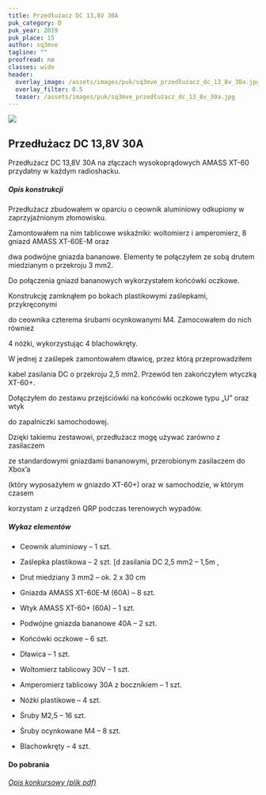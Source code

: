 ```yaml
---
title: Przedłużacz DC 13,8V 30A
puk_category: D
puk_year: 2019
puk_place: 15
author: sq3mve
tagline: ""
proofread: no
classes: wide
header:
  overlay_image: /assets/images/puk/sq3mve_przedłużacz_dc_13_8v_30a.jpg
  overlay_filter: 0.5
  teaser: /assets/images/puk/sq3mve_przedłużacz_dc_13_8v_30a.jpg
---
```






 



![](assets/data/img/projects/2019-15-0.jpg) 



Przedłużacz DC 13,8V 30A
------------------------





 Przedłużacz DC 13,8V 30A na złączach wysokoprądowych AMASS XT-60 przydatny w każdym radioshacku.




##### Opis konstrukcji




Przedłużacz zbudowałem w oparciu o ceownik aluminiowy odkupiony w zaprzyjaźnionym złomowisku.

Zamontowałem na nim tablicowe wskaźniki: woltomierz i amperomierz, 8 gniazd AMASS XT-60E-M oraz

 dwa podwójne gniazda bananowe. Elementy te połączyłem ze sobą drutem miedzianym o przekroju 3 mm2.






Do połączenia gniazd bananowych wykorzystałem końcówki oczkowe.

Konstrukcję zamknąłem po bokach plastikowymi zaślepkami, przykręconymi

do ceownika czterema śrubami ocynkowanymi M4. Zamocowałem do nich również

4 nóżki, wykorzystując 4 blachowkręty.






W jednej z zaślepek zamontowałem dławicę, przez którą przeprowadziłem

kabel zasilania DC o przekroju 2,5 mm2. Przewód ten zakończyłem wtyczką XT-60+.

Dołączyłem do zestawu przejściówki na końcówki oczkowe typu „U” oraz wtyk

do zapalniczki samochodowej.






Dzięki takiemu zestawowi, przedłużacz mogę używać zarówno z zasilaczem

ze standardowymi gniazdami bananowymi, przerobionym zasilaczem do Xbox’a

(który wyposażyłem w gniazdo XT-60+) oraz w samochodzie, w którym czasem

korzystam z urządzeń QRP podczas terenowych wypadów.




##### Wykaz elementów




* Ceownik aluminiowy – 1 szt.
* Zaślepka plastikowa – 2 szt.
[d zasilania DC 2,5 mm2 – 1,5m
,

* Drut miedziany 3 mm2 – ok. 2 x 30 cm
* Gniazda AMASS XT-60E-M (60A) – 8 szt.
* Wtyk AMASS XT-60+ (60A) – 1 szt.
* Podwójne gniazda bananowe 40A – 2 szt.
* Końcówki oczkowe – 6 szt.
* Dławica – 1 szt.
* Woltomierz tablicowy 30V – 1 szt.
* Amperomierz tablicowy 30A z bocznikiem – 1 szt.
* Nóżki plastikowe – 4 szt.
* Śruby M2,5 – 16 szt.
* Śruby ocynkowane M4 – 8 szt.
* Blachowkręty – 4 szt.





#### Do pobrania

###### [Opis konkursowy (plik pdf)](assets/data/download/SQ3MVE_Przedluzacz-13.8V.pdf)










 


